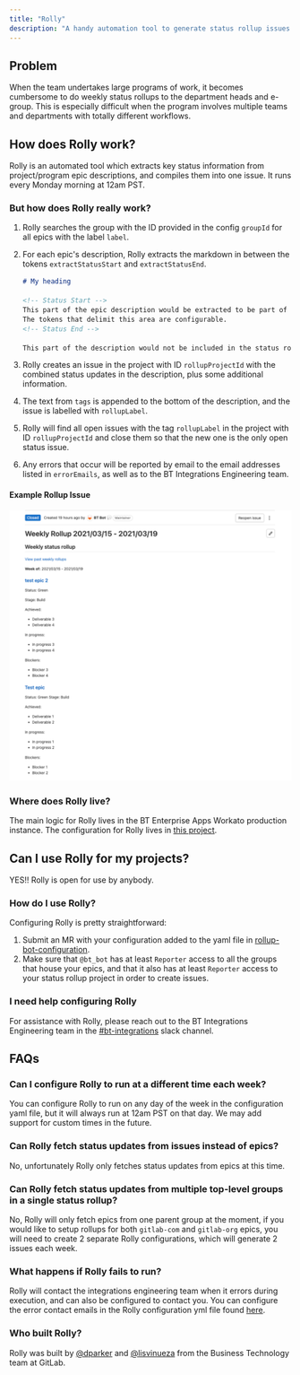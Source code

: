 ```yaml
---
title: "Rolly"
description: "A handy automation tool to generate status rollup issues for large projects and programs"
---
```


<link rel="stylesheet" type="text/css" href="/stylesheets/biztech.css" />

## Problem

When the team undertakes large programs of work, it becomes cumbersome to do weekly status rollups to the department heads and e-group. This is especially difficult when the program involves multiple teams and departments with totally different workflows.

## How does Rolly work?

Rolly is an automated tool which extracts key status information from project/program epic descriptions, and compiles them into one issue. It runs every Monday morning at 12am PST.

### But how does Rolly really work?

1. Rolly searches the group with the ID provided in the config `groupId` for all epics with the label `label`.
1. For each epic's description, Rolly extracts the markdown in between the tokens `extractStatusStart` and `extractStatusEnd`.

    ```markdown
    # My heading

    <!-- Status Start -->
    This part of the epic description would be extracted to be part of the rollup issue.
    The tokens that delimit this area are configurable.
    <!-- Status End -->

    This part of the description would not be included in the status rollup since it's outside of the extract tokens.
    ```

1. Rolly creates an issue in the project with ID `rollupProjectId` with the combined status updates in the description, plus some additional information.
1. The text from `tags` is appended to the bottom of the description, and the issue is labelled with `rollupLabel`.
1. Rolly will find all open issues with the tag `rollupLabel` in the project with ID `rollupProjectId` and close them so that the new one is the only open status issue.
1. Any errors that occur will be reported by email to the email addresses listed in `errorEmails`, as well as to the BT Integrations Engineering team.

#### Example Rollup Issue

![Example Rollup Issue](rollupissue.png)

### Where does Rolly live?

The main logic for Rolly lives in the BT Enterprise Apps Workato production instance. The configuration for Rolly lives in [this project](https://gitlab.com/gitlab-com/business-technology/enterprise-apps/integrations/rollup-bot-configuration).

## Can I use Rolly for my projects?

YES!! Rolly is open for use by anybody.

### How do I use Rolly?

Configuring Rolly is pretty straightforward:

1. Submit an MR with your configuration added to the yaml file in [rollup-bot-configuration](https://gitlab.com/gitlab-com/business-technology/enterprise-apps/integrations/rollup-bot-configuration/-/blob/master/rollupconf.yml).
2. Make sure that `@bt_bot` has at least `Reporter` access to all the groups that house your epics, and that it also has at least `Reporter` access to your status rollup project in order to create issues.

### I need help configuring Rolly

For assistance with Rolly, please reach out to the BT Integrations Engineering team in the [#bt-integrations](https://gitlab.slack.com/archives/C015U7R5XJ8) slack channel.

## FAQs

### Can I configure Rolly to run at a different time each week?

You can configure Rolly to run on any day of the week in the configuration yaml file, but it will always run at 12am PST on that day. We may add support for custom times in the future.

### Can Rolly fetch status updates from issues instead of epics?

No, unfortunately Rolly only fetches status updates from epics at this time.

### Can Rolly fetch status updates from multiple top-level groups in a single status rollup?

No, Rolly will only fetch epics from one parent group at the moment, if you would like to setup rollups for both `gitlab-com` and `gitlab-org` epics, you will need to create 2 separate Rolly configurations, which will generate 2 issues each week.

### What happens if Rolly fails to run?

Rolly will contact the integrations engineering team when it errors during execution, and can also be configured to contact you. You can configure the error contact emails in the Rolly configuration yml file found [here](https://gitlab.com/gitlab-com/business-technology/enterprise-apps/integrations/rollup-bot-configuration/-/blob/master/rollupconf.yml).

### Who built Rolly?

Rolly was built by [@dparker](https://gitlab.com/dparker) and [@lisvinueza](https://gitlab.com/lisvinueza) from the Business Technology team at GitLab.
